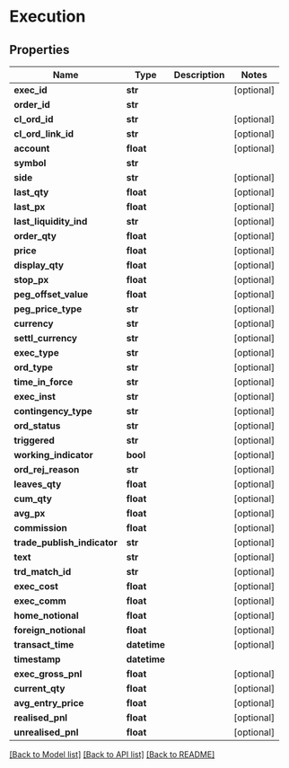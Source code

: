 # Execution

## Properties
Name | Type | Description | Notes
------------ | ------------- | ------------- | -------------
**exec_id** | **str** |  | [optional] 
**order_id** | **str** |  | 
**cl_ord_id** | **str** |  | [optional] 
**cl_ord_link_id** | **str** |  | [optional] 
**account** | **float** |  | [optional] 
**symbol** | **str** |  | 
**side** | **str** |  | [optional] 
**last_qty** | **float** |  | [optional] 
**last_px** | **float** |  | [optional] 
**last_liquidity_ind** | **str** |  | [optional] 
**order_qty** | **float** |  | [optional] 
**price** | **float** |  | [optional] 
**display_qty** | **float** |  | [optional] 
**stop_px** | **float** |  | [optional] 
**peg_offset_value** | **float** |  | [optional] 
**peg_price_type** | **str** |  | [optional] 
**currency** | **str** |  | [optional] 
**settl_currency** | **str** |  | [optional] 
**exec_type** | **str** |  | [optional] 
**ord_type** | **str** |  | [optional] 
**time_in_force** | **str** |  | [optional] 
**exec_inst** | **str** |  | [optional] 
**contingency_type** | **str** |  | [optional] 
**ord_status** | **str** |  | [optional] 
**triggered** | **str** |  | [optional] 
**working_indicator** | **bool** |  | [optional] 
**ord_rej_reason** | **str** |  | [optional] 
**leaves_qty** | **float** |  | [optional] 
**cum_qty** | **float** |  | [optional] 
**avg_px** | **float** |  | [optional] 
**commission** | **float** |  | [optional] 
**trade_publish_indicator** | **str** |  | [optional] 
**text** | **str** |  | [optional] 
**trd_match_id** | **str** |  | [optional] 
**exec_cost** | **float** |  | [optional] 
**exec_comm** | **float** |  | [optional] 
**home_notional** | **float** |  | [optional] 
**foreign_notional** | **float** |  | [optional] 
**transact_time** | **datetime** |  | [optional] 
**timestamp** | **datetime** |  | 
**exec_gross_pnl** | **float** |  | [optional] 
**current_qty** | **float** |  | [optional] 
**avg_entry_price** | **float** |  | [optional] 
**realised_pnl** | **float** |  | [optional] 
**unrealised_pnl** | **float** |  | [optional] 

[[Back to Model list]](../README.md#documentation-for-models) [[Back to API list]](../README.md#documentation-for-api-endpoints) [[Back to README]](../README.md)


